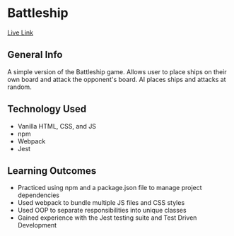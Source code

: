 # Battleship
[Live Link](https://ryangholland.github.io/battleship)

## General Info
A simple version of the Battleship game. Allows user to place ships on their own board and attack the opponent's board. AI places ships and attacks at random.

## Technology Used
- Vanilla HTML, CSS, and JS
- npm
- Webpack
- Jest

## Learning Outcomes
- Practiced using npm and a package.json file to manage project dependencies
- Used webpack to bundle multiple JS files and CSS styles
- Used OOP to separate responsibilities into unique classes
- Gained experience with the Jest testing suite and Test Driven Development